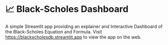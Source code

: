 # 📈 Black-Scholes Dashboard

A simple Streamlit app providing an explainer and Interactive Dashboard of the Black-Scholes Equation and Formula.
Visit https://blackscholesdb.streamlit.app to view the app on the web.
